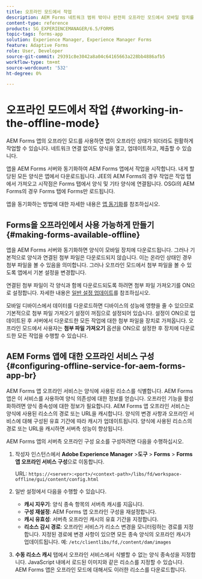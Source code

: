```yaml
---
title: 오프라인 모드에서 작업
description: AEM Forms 네트워크 범위 밖이나 완전히 오프라인 모드에서 모바일 장치를 오프라인으로 전환하고 AEM Forms 앱에서 작업합니다
content-type: reference
products: SG_EXPERIENCEMANAGER/6.5/FORMS
topic-tags: forms-app
solution: Experience Manager, Experience Manager Forms
feature: Adaptive Forms
role: User, Developer
source-git-commit: 29391c8e3042a8a04c64165663a228bb4886afb5
workflow-type: tm+mt
source-wordcount: '532'
ht-degree: 0%

---
```


# 오프라인 모드에서 작업 {#working-in-the-offline-mode}

AEM Forms 앱의 오프라인 모드를 사용하면 앱이 오프라인 상태가 되더라도 원활하게 작업할 수 있습니다. 네트워크 연결 없이도 양식을 열고, 업데이트하고, 제출할 수 있습니다.

앱을 AEM Forms 서버와 동기화하여 AEM Forms 앱에서 작업을 시작합니다. 내게 할당된 모든 양식은 앱에서 다운로드됩니다. JEE의 AEM Forms의 경우 작업은 작업 탭에서 가져오고 시작점은 Forms 탭에서 양식 및 기타 양식에 연결됩니다. OSGi의 AEM Forms의 경우 Forms 탭에 Forms만 로드됩니다.

앱을 동기화하는 방법에 대한 자세한 내용은 [앱 동기화](/help/forms/using/sync-app.md)를 참조하십시오.

## Forms을 오프라인에서 사용 가능하게 만들기 {#making-forms-available-offline}

앱을 AEM Forms 서버와 동기화하면 양식이 모바일 장치에 다운로드됩니다. 그러나 기본적으로 양식과 연결된 첨부 파일은 다운로드되지 않습니다. 이는 온라인 상태인 경우 첨부 파일을 볼 수 있음을 의미합니다. 그러나 오프라인 모드에서 첨부 파일을 볼 수 있도록 앱에서 기본 설정을 변경합니다.

연결된 첨부 파일이 각 양식과 함께 다운로드되도록 하려면 첨부 파일 가져오기를 ON으로 설정합니다. 자세한 내용은 [일반 설정 업데이트](/help/forms/using/update-general-settings.md)를 참조하십시오.

모바일 디바이스에서 데이터를 다운로드하면 디바이스의 성능에 영향을 줄 수 있으므로 기본적으로 첨부 파일 가져오기 설정이 꺼짐으로 설정되어 있습니다. 설정이 ON으로 업데이트된 후 서버에서 다운로드한 모든 작업에 대한 첨부 파일을 장치로 가져옵니다. 오프라인 모드에서 사용자는 **첨부 파일 가져오기** 옵션을 ON으로 설정한 후 장치에 다운로드한 모든 작업을 수행할 수 있습니다.

## AEM Forms 앱에 대한 오프라인 서비스 구성 {#configuring-offline-service-for-aem-forms-app-br}

AEM Forms 앱 오프라인 서비스는 양식에 사용된 리소스를 식별합니다. AEM Forms 앱은 이 서비스를 사용하여 양식 의존성에 대한 정보를 얻습니다. 오프라인 기능을 활성화하려면 양식 종속성에 대한 정보가 필요합니다. AEM Forms 앱 오프라인 서비스는 양식에 사용된 리소스의 경로 또는 URL을 캐시합니다. 양식의 변경 사항과 오프라인 서비스에 대해 구성된 유효 기간에 따라 캐시가 업데이트됩니다. 양식에 사용된 리소스의 경로 또는 URL을 캐시하면 서버측 성능이 향상됩니다.

AEM Forms 앱의 서버측 오프라인 구성 요소를 구성하려면 다음을 수행하십시오.

1. 작성자 인스턴스에서 **Adobe Experience Manager** >**도구** > **Forms** > **Forms 앱 오프라인 서비스 구성**&#x200B;으로 이동합니다.

   URL: `https://<server>:<port>/<context-path>/libs/fd/workspace-offline/gui/content/config.html`

1. 일반 설정에서 다음을 수행할 수 있습니다.

   * **캐시 지우기**: 양식 종속 항목의 서버측 캐시를 지웁니다.
   * **구성 재설정**: AEM Forms 앱 오프라인 구성을 재설정합니다.
   * **캐시 유효성**: 서버측 오프라인 캐시의 유효 기간을 지정합니다.
   * **리소스 감시 경로**: 오프라인 서비스가 리소스 변경을 모니터링하는 경로를 지정합니다. 지정된 경로에 변경 사항이 있으면 모든 종속 양식의 오프라인 캐시가 업데이트됩니다. 예: `/etc/clientlibs/fd,/content/dam/images`

1. **수동 리소스 캐시** 탭에서 오프라인 서비스에서 식별할 수 없는 양식 종속성을 지정합니다. JavaScript 내에서 로드된 이미지와 같은 리소스를 지정할 수 있습니다. AEM Forms 앱은 오프라인 모드에 대해서도 이러한 리소스를 다운로드합니다.
